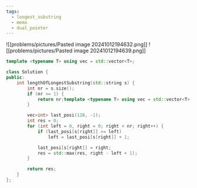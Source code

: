 ```yaml
---
tags:
  - longest_substring
  - memo
  - dual_pointer
---
```

![[problems/pictures/Pasted image 20241012194632.png]]
![[problems/pictures/Pasted image 20241012194639.png]]

```c++
template <typename T> using vec = std::vector<T>;

class Solution {
public:
    int lengthOfLongestSubstring(std::string s) {
        int nr = s.size();
        if (nr <= 1) {
            return nr;template <typename T> using vec = std::vector<T>;
        }

        vec<int> last_posi(128, -1);
        int res = 0;
        for (int left = 0, right = 0; right < nr; right++) {
            if (last_posi[s[right]] >= left)
                left = last_posi[s[right]] + 1;

            last_posi[s[right]] = right;
            res = std::max(res, right - left + 1);
        }

        return res;
    }
};
```